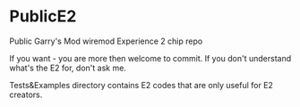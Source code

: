 # PublicE2
Public Garry's Mod wiremod Experience 2 chip repo

If you want - you are more then welcome to commit.
If you don't understand what's the E2 for, don't ask me.

Tests&Examples directory contains E2 codes that are only useful for E2 creators.
